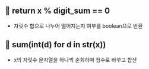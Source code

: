 ## 🔹 return x % digit_sum == 0 
- 자릿수 합으로 나누어 떨어지는지 여부를 boolean으로 반환

## 🔹 sum(int(d) for d in str(x)) 
- x의 자릿수 문자열을 하나씩 순회하며 정수로 바꾸고 합산
